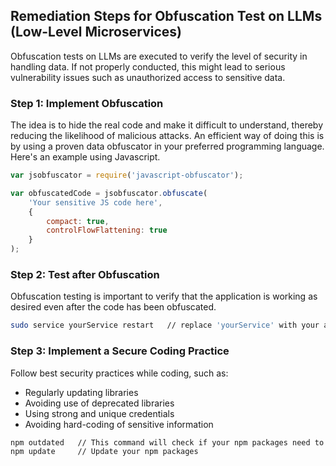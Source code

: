 

## Remediation Steps for Obfuscation Test on LLMs (Low-Level Microservices)
Obfuscation tests on LLMs are executed to verify the level of security in handling data. If not properly conducted, this might lead to serious vulnerability issues such as unauthorized access to sensitive data.

### Step 1: Implement Obfuscation
The idea is to hide the real code and make it difficult to understand, thereby reducing the likelihood of malicious attacks. An efficient way of doing this is by using a proven data obfuscator in your preferred programming language. Here's an example using Javascript.

```javascript
var jsobfuscator = require('javascript-obfuscator');

var obfuscatedCode = jsobfuscator.obfuscate(
    'Your sensitive JS code here',
    {
        compact: true,
        controlFlowFlattening: true
    }
);
```

### Step 2: Test after Obfuscation
Obfuscation testing is important to verify that the application is working as desired even after the code has been obfuscated.

```bash
sudo service yourService restart   // replace 'yourService' with your application or service name
```

### Step 3: Implement a Secure Coding Practice
Follow best security practices while coding, such as:

* Regularly updating libraries
* Avoiding use of deprecated libraries
* Using strong and unique credentials
* Avoiding hard-coding of sensitive information

```bash
npm outdated   // This command will check if your npm packages need to be updated
npm update     // Update your npm packages
```